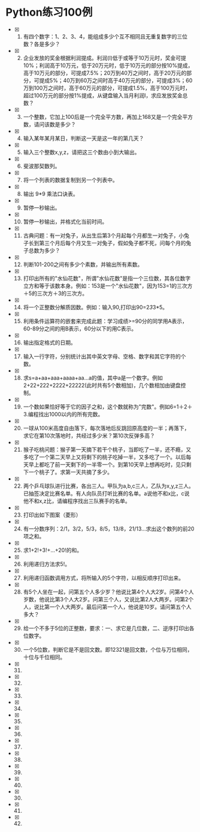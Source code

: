 # Python练习100例
- [X] 1. 有四个数字：1、2、3、4，能组成多少个互不相同且无重复数字的三位数？各是多少？
- [X] 2. 企业发放的奖金根据利润提成。利润(I)低于或等于10万元时，奖金可提10%；利润高于10万元，低于20万元时，低于10万元的部分按10%提成，高于10万元的部分，可提成7.5%；20万到40万之间时，高于20万元的部分，可提成5%；40万到60万之间时高于40万元的部分，可提成3%；60万到100万之间时，高于60万元的部分，可提成1.5%，高于100万元时，超过100万元的部分按1%提成，从键盘输入当月利润I，求应发放奖金总数？
- [x] 3. 一个整数，它加上100后是一个完全平方数，再加上168又是一个完全平方数，请问该数是多少？
- [x] 4. 输入某年某月某日，判断这一天是这一年的第几天？
- [x] 5. 输入三个整数x,y,z，请把这三个数由小到大输出。
- [x] 6. 斐波那契数列。
- [x] 7. 将一个列表的数据复制到另一个列表中。
- [x] 8. 输出 9*9 乘法口诀表。
- [x] 9. 暂停一秒输出。
- [x] 10. 暂停一秒输出，并格式化当前时间。
- [x] 11. 古典问题：有一对兔子，从出生后第3个月起每个月都生一对兔子，小兔子长到第三个月后每个月又生一对兔子，假如兔子都不死，问每个月的兔子总数为多少？ 
- [x] 12. 判断101-200之间有多少个素数，并输出所有素数。
- [x] 13. 打印出所有的"水仙花数"，所谓"水仙花数"是指一个三位数，其各位数字立方和等于该数本身。例如：153是一个"水仙花数"，因为153=1的三次方＋5的三次方＋3的三次方。
- [x] 14. 将一个正整数分解质因数。例如：输入90,打印出90=2*3*3*5。
- [x] 15. 利用条件运算符的嵌套来完成此题：学习成绩>=90分的同学用A表示，60-89分之间的用B表示，60分以下的用C表示。
- [x] 16. 输出指定格式的日期。
- [x] 17. 输入一行字符，分别统计出其中英文字母、空格、数字和其它字符的个数。
- [x] 18. 求s=a+aa+aaa+aaaa+aa...a的值，其中a是一个数字。例如2+22+222+2222+22222(此时共有5个数相加)，几个数相加由键盘控制。
- [x] 19. 一个数如果恰好等于它的因子之和，这个数就称为"完数"。例如6=1＋2＋3.编程找出1000以内的所有完数。
- [x] 20. 一球从100米高度自由落下，每次落地后反跳回原高度的一半；再落下，求它在第10次落地时，共经过多少米？第10次反弹多高？
- [x] 21. 猴子吃桃问题：猴子第一天摘下若干个桃子，当即吃了一半，还不瘾，又多吃了一个第二天早上又将剩下的桃子吃掉一半，又多吃了一个。以后每天早上都吃了前一天剩下的一半零一个。到第10天早上想再吃时，见只剩下一个桃子了。求第一天共摘了多少。
- [x] 22. 两个乒乓球队进行比赛，各出三人。甲队为a,b,c三人，乙队为x,y,z三人。已抽签决定比赛名单。有人向队员打听比赛的名单。a说他不和x比，c说他不和x,z比，请编程序找出三队赛手的名单。
- [x] 23. 打印出如下图案（菱形）    
- [x] 24. 有一分数序列：2/1，3/2，5/3，8/5，13/8，21/13...求出这个数列的前20项之和。
- [x] 25. 求1+2!+3!+...+20!的和。
- [x] 26. 利用递归方法求5!。
- [x] 27. 利用递归函数调用方式，将所输入的5个字符，以相反顺序打印出来。
- [x] 28. 有5个人坐在一起，问第五个人多少岁？他说比第4个人大2岁。问第4个人岁数，他说比第3个人大2岁。问第三个人，又说比第2人大两岁。问第2个人，说比第一个人大两岁。最后问第一个人，他说是10岁。请问第五个人多大？
- [x] 29. 给一个不多于5位的正整数，要求：一、求它是几位数，二、逆序打印出各位数字。
- [x] 30. 一个5位数，判断它是不是回文数。即12321是回文数，个位与万位相同，十位与千位相同。    
- [x] 31. 
- [x] 32. 
- [x] 33. 
- [x] 34. 
- [x] 35. 
- [x] 36. 
- [x] 37. 
- [x] 38. 
- [x] 39. 
- [x] 40. 
- [x] 30. 
- [x] 41. 
- [x] 42.     